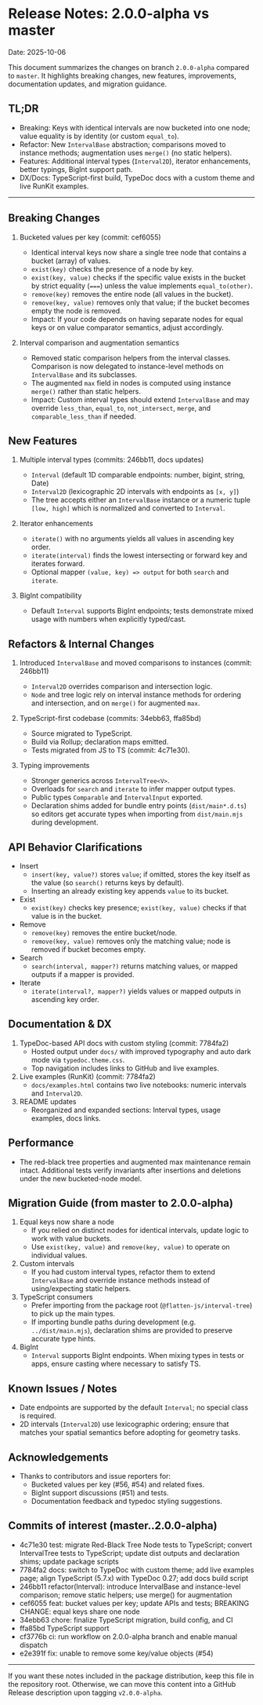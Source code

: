 # Release Notes: 2.0.0-alpha vs master

Date: 2025-10-06

This document summarizes the changes on branch `2.0.0-alpha` compared to `master`. It highlights breaking changes, new features, improvements, documentation updates, and migration guidance.

## TL;DR
- Breaking: Keys with identical intervals are now bucketed into one node; value equality is by identity (or custom `equal_to`).
- Refactor: New `IntervalBase` abstraction; comparisons moved to instance methods; augmentation uses `merge()` (no static helpers).
- Features: Additional interval types (`Interval2D`), iterator enhancements, better typings, BigInt support path.
- DX/Docs: TypeScript-first build, TypeDoc docs with a custom theme and live RunKit examples.

---

## Breaking Changes
1. Bucketed values per key (commit: cef6055)
   - Identical interval keys now share a single tree node that contains a bucket (array) of values.
   - `exist(key)` checks the presence of a node by key.
   - `exist(key, value)` checks if the specific value exists in the bucket by strict equality (`===`) unless the value implements `equal_to(other)`.
   - `remove(key)` removes the entire node (all values in the bucket).
   - `remove(key, value)` removes only that value; if the bucket becomes empty the node is removed.
   - Impact: If your code depends on having separate nodes for equal keys or on value comparator semantics, adjust accordingly.

2. Interval comparison and augmentation semantics
   - Removed static comparison helpers from the interval classes. Comparison is now delegated to instance-level methods on `IntervalBase` and its subclasses.
   - The augmented `max` field in nodes is computed using instance `merge()` rather than static helpers.
   - Impact: Custom interval types should extend `IntervalBase` and may override `less_than`, `equal_to`, `not_intersect`, `merge`, and `comparable_less_than` if needed.

## New Features
1. Multiple interval types (commits: 246bb11, docs updates)
   - `Interval` (default 1D comparable endpoints: number, bigint, string, Date)
   - `Interval2D` (lexicographic 2D intervals with endpoints as `[x, y]`)
   - The tree accepts either an `IntervalBase` instance or a numeric tuple `[low, high]` which is normalized and converted to `Interval`.

2. Iterator enhancements
   - `iterate()` with no arguments yields all values in ascending key order.
   - `iterate(interval)` finds the lowest intersecting or forward key and iterates forward.
   - Optional mapper `(value, key) => output` for both `search` and `iterate`.

3. BigInt compatibility
   - Default `Interval` supports BigInt endpoints; tests demonstrate mixed usage with numbers when explicitly typed/cast.

## Refactors & Internal Changes
1. Introduced `IntervalBase` and moved comparisons to instances (commit: 246bb11)
   - `Interval2D` overrides comparison and intersection logic.
   - `Node` and tree logic rely on interval instance methods for ordering and intersection, and on `merge()` for augmented `max`.

2. TypeScript-first codebase (commits: 34ebb63, ffa85bd)
   - Source migrated to TypeScript.
   - Build via Rollup; declaration maps emitted.
   - Tests migrated from JS to TS (commit: 4c71e30).

3. Typing improvements
   - Stronger generics across `IntervalTree<V>`.
   - Overloads for `search` and `iterate` to infer mapper output types.
   - Public types `Comparable` and `IntervalInput` exported.
   - Declaration shims added for bundle entry points (`dist/main*.d.ts`) so editors get accurate types when importing from `dist/main.mjs` during development.

## API Behavior Clarifications
- Insert
  - `insert(key, value?)` stores `value`; if omitted, stores the key itself as the value (so `search()` returns keys by default).
  - Inserting an already existing key appends `value` to its bucket.
- Exist
  - `exist(key)` checks key presence; `exist(key, value)` checks if that value is in the bucket.
- Remove
  - `remove(key)` removes the entire bucket/node.
  - `remove(key, value)` removes only the matching value; node is removed if bucket becomes empty.
- Search
  - `search(interval, mapper?)` returns matching values, or mapped outputs if a mapper is provided.
- Iterate
  - `iterate(interval?, mapper?)` yields values or mapped outputs in ascending key order.

## Documentation & DX
1. TypeDoc-based API docs with custom styling (commit: 7784fa2)
   - Hosted output under `docs/` with improved typography and auto dark mode via `typedoc.theme.css`.
   - Top navigation includes links to GitHub and live examples.
2. Live examples (RunKit) (commit: 7784fa2)
   - `docs/examples.html` contains two live notebooks: numeric intervals and `Interval2D`.
3. README updates
   - Reorganized and expanded sections: Interval types, usage examples, docs links.

## Performance
- The red-black tree properties and augmented max maintenance remain intact. Additional tests verify invariants after insertions and deletions under the new bucketed-node model.

## Migration Guide (from master to 2.0.0-alpha)
1. Equal keys now share a node
   - If you relied on distinct nodes for identical intervals, update logic to work with value buckets.
   - Use `exist(key, value)` and `remove(key, value)` to operate on individual values.
2. Custom intervals
   - If you had custom interval types, refactor them to extend `IntervalBase` and override instance methods instead of using/expecting static helpers.
3. TypeScript consumers
   - Prefer importing from the package root (`@flatten-js/interval-tree`) to pick up the main types.
   - If importing bundle paths during development (e.g. `../dist/main.mjs`), declaration shims are provided to preserve accurate type hints.
4. BigInt
   - `Interval` supports BigInt endpoints. When mixing types in tests or apps, ensure casting where necessary to satisfy TS.

## Known Issues / Notes
- Date endpoints are supported by the default `Interval`; no special class is required.
- 2D intervals (`Interval2D`) use lexicographic ordering; ensure that matches your spatial semantics before adopting for geometry tasks.

## Acknowledgements
- Thanks to contributors and issue reporters for:
  - Bucketed values per key (#56, #54) and related fixes.
  - BigInt support discussions (#51) and tests.
  - Documentation feedback and typedoc styling suggestions.

## Commits of interest (master..2.0.0-alpha)
- 4c71e30 test: migrate Red-Black Tree Node tests to TypeScript; convert IntervalTree tests to TypeScript; update dist outputs and declaration shims; update package scripts
- 7784fa2 docs: switch to TypeDoc with custom theme; add live examples page; align TypeScript (5.7.x) with TypeDoc 0.27; add docs build script
- 246bb11 refactor(Interval): introduce IntervalBase and instance-level comparison; remove static helpers; use merge() for augmentation
- cef6055 feat: bucket values per key; update APIs and tests; BREAKING CHANGE: equal keys share one node
- 34ebb63 chore: finalize TypeScript migration, build config, and CI
- ffa85bd TypeScript support
- cf3776b ci: run workflow on 2.0.0-alpha branch and enable manual dispatch
- e2e391f fix: unable to remove some key/value objects (#54)

---

If you want these notes included in the package distribution, keep this file in the repository root. Otherwise, we can move this content into a GitHub Release description upon tagging `v2.0.0-alpha`.